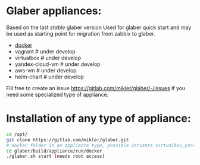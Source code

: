 # Glaber appliances:

Based on the last *stable* glaber version
Used for glaber quick start and may be used as starting point for migration from zabbix to glaber.

- [docker](./run/docker/)
- vagrant         # under develop
- virtualbox      # under develop
- yandex-cloud-vm # under develop
- aws-vm          # under develop
- helm-chart      # under develop

Fill free to create an issue https://gitlab.com/mikler/glaber/-/issues if you need some specialized type of appliance.

# Installation of any type of appliance:

```bash
cd /opt/
git clone https://gitlab.com/mikler/glaber.git
# docker folder is an appliance type, possible variants virtualbox,yandex-cloud-vm,vagrant,helm-chart etc
cd glaber/build/appliance/run/docker
./glaber.sh start (needs root access)
```